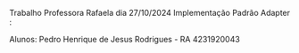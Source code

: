 Trabalho Professora Rafaela dia 27/10/2024 Implementação Padrão Adapter  :

Alunos: Pedro Henrique de Jesus Rodrigues - RA 4231920043
